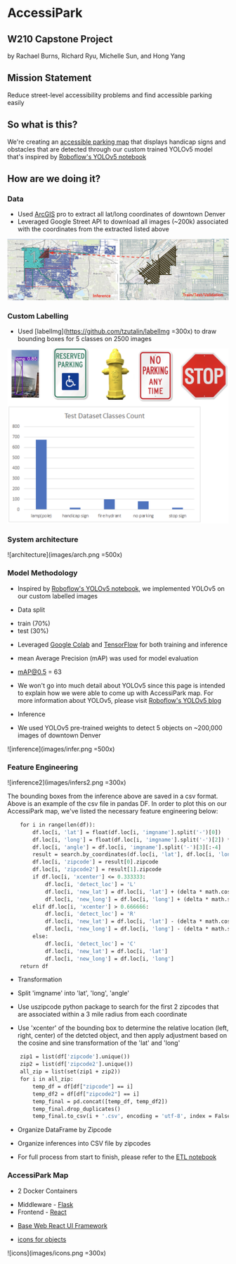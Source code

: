 # AccessiPark
## W210 Capstone Project
by Rachael Burns, Richard Ryu, Michelle Sun, and Hong Yang

## Mission Statement
Reduce street-level accessibility problems and find accessible parking easily

## So what is this?
We're creating an [accessible parking map](http://ec2-54-183-149-77.us-west-1.compute.amazonaws.com:3001/) that displays handicap signs and obstacles that are detected through our custom trained YOLOv5 model that's inspired by [Roboflow's YOLOv5 notebook](https://blog.roboflow.ai/how-to-train-yolov5-on-a-custom-dataset/)

## How are we doing it?

### Data
* Used [ArcGIS](https://www.esri.com/en-us/arcgis/products/arcgis-pro/overview) pro to extract all lat/long coordinates of downtown Denver
* Leveraged Google Street API to download all images (~200k) associated with the coordinates from the extracted listed above

![Downtown Denver](images/DDenver.png)

### Custom Labelling
* Used [labelImg](https://github.com/tzutalin/labelImg =300x) to draw bounding boxes for 5 classes on 2500 images

![classes](images/classes.png)

### System architecture

![architecture](images/arch.png =500x)

### Model Methodology
* Inspired by [Roboflow's YOLOv5 notebook](https://blog.roboflow.ai/how-to-train-yolov5-on-a-custom-dataset/), we implemented YOLOv5 on our custom labelled images

* Data split
 - train (70%)
 - test (30%)

* Leveraged [Google Colab](https://colab.research.google.com/github/tensorflow/examples/blob/master/courses/udacity_intro_to_tensorflow_for_deep_learning/l01c01_introduction_to_colab_and_python.ipynb) and [TensorFlow](https://www.tensorflow.org/tutorials) for both training and inference

* mean Average Precision (mAP) was used for model evaluation
 - mAP@0.5 = 63

* We won't go into much detail about YOLOv5 since this page is intended to explain how we were able to come up with AccessiPark map. For more information about YOLOv5, please visit [Roboflow's YOLOv5 blog](https://blog.roboflow.ai/yolov5-improvements-and-evaluation/)

* Inference
 - We used YOLOv5 pre-trained weights to detect 5 objects on ~200,000 images of downtown Denver

![inference](images/infer.png =500x)

### Feature Engineering

![inference2](images/infers2.png =300x)

The bounding boxes from the inference above are saved in a csv format. Above is an example of the csv file in pandas DF. In order to plot this on our AccessiPark map, we've listed the necessary feature engineering below:

```def csv_par9(df, delta):
    for i in range(len(df)):
        df.loc[i, 'lat'] = float(df.loc[i, 'imgname'].split('-')[0])
        df.loc[i, 'long'] = float(df.loc[i, 'imgname'].split('-')[2]) * -1.0
        df.loc[i, 'angle'] = df.loc[i, 'imgname'].split('-')[3][:-4]
        result = search.by_coordinates(df.loc[i, 'lat'], df.loc[i, 'long'], radius=3)
        df.loc[i, 'zipcode'] = result[0].zipcode
        df.loc[i, 'zipcode2'] = result[1].zipcode
        if df.loc[i, 'xcenter'] <= 0.333333:
            df.loc[i, 'detect_loc'] = 'L'
            df.loc[i, 'new_lat'] = df.loc[i, 'lat'] + (delta * math.cos((math.pi / 180)*(float(df.loc[i, 'angle'])-90)))
            df.loc[i, 'new_long'] = df.loc[i, 'long'] + (delta * math.sin((math.pi / 180)*(float(df.loc[i, 'angle'])-90)))
        elif df.loc[i, 'xcenter'] > 0.666666:
            df.loc[i, 'detect_loc'] = 'R'
            df.loc[i, 'new_lat'] = df.loc[i, 'lat'] - (delta * math.cos((math.pi / 180)*(float(df.loc[i, 'angle']) -90)))
            df.loc[i, 'new_long'] = df.loc[i, 'long'] - (delta * math.sin((math.pi / 180)*(float(df.loc[i, 'angle']) -90)))
        else:
            df.loc[i, 'detect_loc'] = 'C'
            df.loc[i, 'new_lat'] = df.loc[i, 'lat']
            df.loc[i, 'new_long'] = df.loc[i, 'long']
    return df
```
* Transformation
 * Split 'imgname' into 'lat', 'long', 'angle'

 * Use uszipcode python package to search for the first 2 zipcodes that are associated within a 3 mile radius from each coordinate

 * Use 'xcenter' of the bounding box to determine the relative location (left, right, center) of the detcted object, and then apply adjustment based on the cosine and sine transformation of the 'lat' and 'long'

```def zip_df2(df):
    zip1 = list(df['zipcode'].unique())
    zip2 = list(df['zipcode2'].unique())
    all_zip = list(set(zip1 + zip2))
    for i in all_zip:
        temp_df = df[df["zipcode"] == i]
        temp_df2 = df[df["zipcode2"] == i]
        temp_final = pd.concat([temp_df, temp_df2])
        temp_final.drop_duplicates()
        temp_final.to_csv(i + '.csv', encoding = 'utf-8', index = False)
```
* Organize DataFrame by Zipcode
 * Organize inferences into CSV file by zipcodes

 * For full process from start to finish, please refer to the [ETL notebook](https://github.com/sunh0003/W210Capstone-AccessibleParkingMap/blob/master/ETL/Inf_Transform_Final.ipynb)

### AccessiPark Map

* 2 Docker Containers
 - Middleware - [Flask](https://flask.palletsprojects.com/en/1.1.x/)
 - Frontend - [React](https://reactjs.org/)

* [Base Web React UI Framework](https://baseweb.design/)

* [icons for objects](https://icons8.com/)

![icons](images/icons.png =300x)
